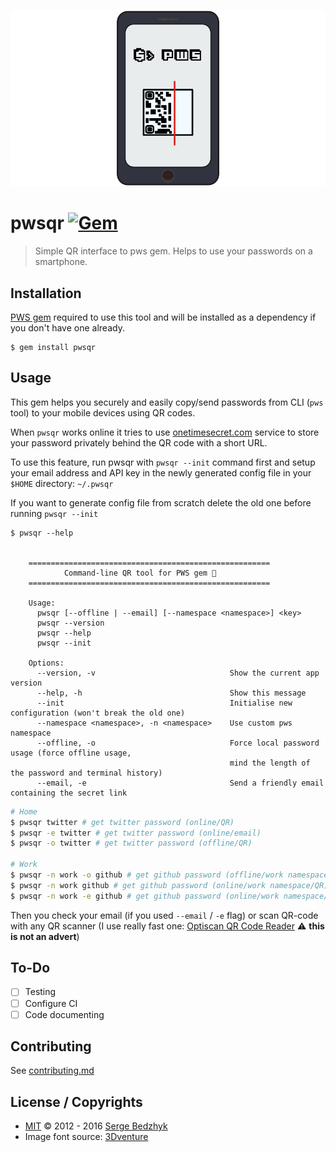 ![PWSQR](./img/pwsqr.png)

# pwsqr [![Gem](https://img.shields.io/gem/v/pwsqr.svg)](https://rubygems.org/gems/pwsqr)

> Simple QR interface to pws gem. Helps to use your passwords on a smartphone.

## Installation

[PWS gem](https://github.com/janlelis/pws) required to use this tool and will be installed as a dependency if you don't have one already.

```
$ gem install pwsqr
```

## Usage

This gem helps you securely and easily copy/send passwords from CLI (`pws` tool) to your mobile devices using QR codes.

When `pwsqr` works online it tries to use [onetimesecret.com](https://onetimesecret.com) service to store your password privately behind the QR code with a short URL.

To use this feature, run pwsqr with `pwsqr --init` command first and setup your email address and API key in the newly generated config file in your `$HOME` directory: `~/.pwsqr`

If you want to generate config file from scratch delete the old one before running `pwsqr --init`

```
$ pwsqr --help


    ======================================================
            Command-line QR tool for PWS gem 📲
    ======================================================

    Usage:
      pwsqr [--offline | --email] [--namespace <namespace>] <key>
      pwsqr --version
      pwsqr --help
      pwsqr --init

    Options:
      --version, -v                              Show the current app version
      --help, -h                                 Show this message
      --init                                     Initialise new configuration (won't break the old one)
      --namespace <namespace>, -n <namespace>    Use custom pws namespace
      --offline, -o                              Force local password usage (force offline usage,
                                                 mind the length of the password and terminal history)
      --email, -e                                Send a friendly email containing the secret link
```

```sh
# Home
$ pwsqr twitter # get twitter password (online/QR)
$ pwsqr -e twitter # get twitter password (online/email)
$ pwsqr -o twitter # get twitter password (offline/QR)

# Work
$ pwsqr -n work -o github # get github password (offline/work namespace/QR)
$ pwsqr -n work github # get github password (online/work namespace/QR)
$ pwsqr -n work -e github # get github password (online/work namespace/email)
```

Then you check your email (if you used `--email` / `-e` flag) or scan QR-code with any QR scanner (I use really fast one: [Optiscan QR Code Reader](https://itunes.apple.com/us/app/optiscan-qr-code-scanner-generator/id304099767) ⚠️ **this is not an advert**)

## To-Do

* [ ] Testing
* [ ] Configure CI
* [ ] Code documenting

## Contributing

See [contributing.md](./contributing.md)

## License / Copyrights

* [MIT](./LICENSE) © 2012 - 2016 [Serge Bedzhyk](https://github.com/smileart)
* Image font source: [3Dventure](http://www.dafont.com/3dventure.font)
